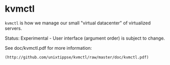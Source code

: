 # kvmctl

`kvmctl` is how we manage our small "virtual datacenter" of virtualized
servers.

Status: Experimental - User interface (argument order) is subject to change.

See doc/kvmctl.pdf for more information:

    (http://github.com/unixtippse/kvmctl/raw/master/doc/kvmctl.pdf)
